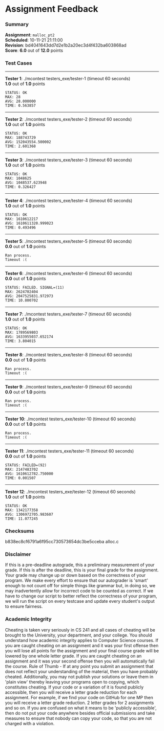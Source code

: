 # Assignment Feedback

### Summary

**Assignment**: `malloc_pt2`  
**Scheduled**: 10-11-21 21:11:00  
**Revision**: bd4041643dd7d2e1b2a20ec3d4f432ba603868ad  
**Score**: **6.0** out of **12.0** points

### Test Cases
---

**Tester 1**: ./mcontest testers_exe/tester-1 (timeout 60 seconds)  
**1.0** out of **1.0** points
```
STATUS: OK
MAX: 28
AVG: 28.000000
TIME: 0.563857
```
---

**Tester 2**: ./mcontest testers_exe/tester-2 (timeout 60 seconds)  
**1.0** out of **1.0** points
```
STATUS: OK
MAX: 188743729
AVG: 152043554.500002
TIME: 2.601368
```
---

**Tester 3**: ./mcontest testers_exe/tester-3 (timeout 60 seconds)  
**1.0** out of **1.0** points
```
STATUS: OK
MAX: 1048625
AVG: 1048537.623948
TIME: 0.326427
```
---

**Tester 4**: ./mcontest testers_exe/tester-4 (timeout 60 seconds)  
**1.0** out of **1.0** points
```
STATUS: OK
MAX: 1610612217
AVG: 1610611320.999023
TIME: 0.493496
```
---

**Tester 5**: ./mcontest testers_exe/tester-5 (timeout 60 seconds)  
**0.0** out of **1.0** points
```
Ran process.
Timeout :(
```
---

**Tester 6**: ./mcontest testers_exe/tester-6 (timeout 60 seconds)  
**0.0** out of **1.0** points
```
STATUS: FAILED. SIGNAL=(11)
MAX: 2624702404
AVG: 2047525831.972973
TIME: 10.800702
```
---

**Tester 7**: ./mcontest testers_exe/tester-7 (timeout 60 seconds)  
**1.0** out of **1.0** points
```
STATUS: OK
MAX: 1789569803
AVG: 1633955037.652174
TIME: 3.804015
```
---

**Tester 8**: ./mcontest testers_exe/tester-8 (timeout 60 seconds)  
**0.0** out of **1.0** points
```
Ran process.
Timeout :(
```
---

**Tester 9**: ./mcontest testers_exe/tester-9 (timeout 60 seconds)  
**0.0** out of **1.0** points
```
Ran process.
Timeout :(
```
---

**Tester 10**: ./mcontest testers_exe/tester-10 (timeout 60 seconds)  
**0.0** out of **1.0** points
```
Ran process.
Timeout :(
```
---

**Tester 11**: ./mcontest testers_exe/tester-11 (timeout 60 seconds)  
**0.0** out of **1.0** points
```
STATUS: FAILED=(92)
MAX: 2147483702
AVG: 1610612782.750000
TIME: 0.001507
```
---

**Tester 12**: ./mcontest testers_exe/tester-12 (timeout 60 seconds)  
**1.0** out of **1.0** points
```
STATUS: OK
MAX: 1342177358
AVG: 1306972705.983607
TIME: 11.077245
```
### Checksums

b838ec8cf6791a6f95cc730573654dc3be5cceba alloc.c


### Disclaimer
If this is a pre-deadline autograde, this a preliminary measurement of your grade.
If this is after the deadline, this is your final grade for the assignment.
Your grade may change up or down based on the correctness of your program.
We make every effort to ensure that our autograder is 'smart' enough to not count off
for simple things like grammar but, in doing so, we may inadvertently allow for
incorrect code to be counted as correct.
If we have to change our script to better reflect the correctness of your program,
we will run the script on every testcase and update every student's output to ensure fairness.



### Academic Integrity
Cheating is taken very seriously in CS 241 and all cases of cheating will be brought to the University, your department, and your college.
You should understand how academic integrity applies to Computer Science courses.
If you are caught cheating on an assignment and it was your first offense then you will lose all points for the assignment and your final course
grade will be lowered by one whole letter grade. If you are caught cheating on an assignment and it was your second offense then you will automatically fail the course.
Rule of Thumb - If at any point you submit an assignment that does not reflect your understanding of the material, then you have probably cheated.
Additionally, you may not publish your solutions or leave them in 'plain view' thereby leaving your programs open to copying, which constitutes cheating.
If your code or a variation of it is found publicly accessible, then you will receive a letter grade reduction for each assignment.
For example, if we find your code on GitHub for one MP then you will receive a letter grade reduction. 2 letter grades for 2 assignments and so on.
If you are confused on what it means to be 'publicly accessible', then do not put your code anywhere besides official submissions and take measures
to ensure that nobody can copy your code, so that you are not charged with a violation.


